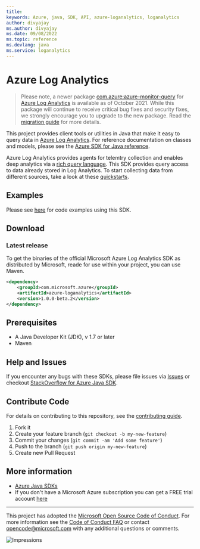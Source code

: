 ```yaml
---
title: 
keywords: Azure, java, SDK, API, azure-loganalytics, loganalytics
author: divyajay
ms.author: divyajay
ms.date: 09/08/2022
ms.topic: reference
ms.devlang: java
ms.service: loganalytics
---
```

# Azure Log Analytics

> Please note, a newer package [com.azure:azure-monitor-query](https://search.maven.org/artifact/com.azure/azure-monitor-query) 
> for [Azure Log Analytics](https://azure.microsoft.com/services/monitor/) is available as of October 2021. While this 
> package will continue to receive critical bug fixes and security fixes, we strongly encourage you to upgrade to the new package.
> Read the [migration guide](https://aka.ms/azsdk/java/migrate/monitorquery) for more details.

This project provides client tools or utilities in Java that make it easy to query data in [Azure Log Analytics](https://azure.microsoft.com/services/log-analytics/). For reference documentation on classes and models, please see the [Azure SDK for Java reference](/java/api/overview/azure/?view=azure-java-stable). 

Azure Log Analytics provides agents for telemtry collection and enables deep analytics via a [rich query language](/azure/data-explorer/kusto/query/). This SDK provides query access to data already stored in Log Analytics. To start collecting data from different sources, take a look at these [quickstarts](/azure/log-analytics/log-analytics-quick-collect-azurevm). 

## Examples

Please see [here](https://github.com/Azure/azure-sdk-for-java/tree/main/sdk/loganalytics/microsoft-azure-loganalytics/samples) for code examples using this SDK. 


## Download

### Latest release

To get the binaries of the official Microsoft Azure Log Analytics SDK as distributed by Microsoft, reade for use within your project, you can use Maven.

[//]: # ({x-version-update-start;com.microsoft.azure:azure-loganalytics;current})
```xml
<dependency>
    <groupId>com.microsoft.azure</groupId>
    <artifactId>azure-loganalytics</artifactId>
    <version>1.0.0-beta.2</version>
</dependency>
```
[//]: # ({x-version-update-end})

## Prerequisites

- A Java Developer Kit (JDK), v 1.7 or later
- Maven

## Help and Issues

If you encounter any bugs with these SDKs, please file issues via [Issues](https://github.com/Azure/azure-sdk-for-java/issues) or checkout [StackOverflow for Azure Java SDK](https://stackoverflow.com/questions/tagged/azure-java-sdk).

## Contribute Code

For details on contributing to this repository, see the [contributing guide](https://github.com/Azure/azure-sdk-for-java/blob/main/CONTRIBUTING.md).

1. Fork it
2. Create your feature branch (`git checkout -b my-new-feature`)
3. Commit your changes (`git commit -am 'Add some feature'`)
4. Push to the branch (`git push origin my-new-feature`)
5. Create new Pull Request

## More information
- [Azure Java SDKs](/java/azure/)
- If you don't have a Microsoft Azure subscription you can get a FREE trial account [here](https://go.microsoft.com/fwlink/?LinkId=330212)

---

This project has adopted the [Microsoft Open Source Code of Conduct](https://opensource.microsoft.com/codeofconduct/). For more information see the [Code of Conduct FAQ](https://opensource.microsoft.com/codeofconduct/faq/) or contact [opencode@microsoft.com](mailto:opencode@microsoft.com) with any additional questions or comments.

![Impressions](https://azure-sdk-impressions.azurewebsites.net/api/impressions/azure-sdk-for-java%2Fsdk%2Floganalytics%2Fmicrosoft-azure-loganalytics%2FREADME.png)

